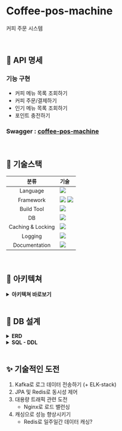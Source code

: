 # Coffee-pos-machine
커피 주문 시스템

<br />

## 💬 API 명세

### 기능 구현
  - 커피 메뉴 목록 조회하기
  - 커피 주문/결제하기
  - 인기 메뉴 목록 조회하기
  - 포인트 충전하기

### Swagger : [coffee-pos-machine](https://app.swaggerhub.com/apis-docs/deingvelop/coffee-pos-machine/1.0.0#/default/get_beverages_favorites)



<br />

## 📜 기술스택
|분류|기술|
| :-: |:- |
|Language|<img src="https://img.shields.io/badge/JAVA-007396?style=for-the-badge&logo=java&logoColor=white">|
|Framework|<img src="https://img.shields.io/badge/Spring-6DB33F?style=for-the-badge&logo=Spring&logoColor=white"> <img src="https://img.shields.io/badge/Springboot-6DB33F?style=for-the-badge&logo=Springboot&logoColor=white">|
|Build Tool|<img src="https://img.shields.io/badge/gradle-02303A?style=for-the-badge&logo=gradle&logoColor=white">|
|DB|<img src="https://img.shields.io/badge/MySQL-4479A1?style=for-the-badge&logo=MySQL&logoColor=white">|
|Caching & Locking|<img src="https://img.shields.io/badge/redis-B71C1C?style=for-the-badge&logo=redis&logoColor=white">|
|Logging|<img src="https://img.shields.io/badge/Apache Kafka-3498DB?style=for-the-badge&logo=apachekafka&logoColor=white"> |
|Documentation|<img src="https://img.shields.io/badge/-Swagger-%23Clojure?style=for-the-badge&logo=swagger&logoColor=white"> |


<br />

## 🏰 아키텍쳐
<details>
<summary> <b>아키텍쳐 바로보기</b> </summary> 
준비중
</details>

<br />

## 📕 DB 설계
    
<details>
<summary> <b>ERD</b> </summary>

![erd - 230212.png](src%2Fmain%2Fresources%2Fstatic%2Ferd%20-%20230212.png)

</details>

    
<details>
<summary> <b>SQL - DDL </b> </summary>

```SQL
CREATE TABLE `beverage` (
    `id` BIGINT(20) NOT NULL auto_increment,
    `name` varchar(20) NOT NULL,
    `price` INT(11) NOT NULL,
    PRIMARY KEY(`id`)
);

CREATE TABLE `user` (
    `id` BIGINT(20) NOT NULL auto_increment,
    `point` BIGINT(20) NOT NULL DEFAULT 0,
    PRIMARY KEY(`id`)
);

CREATE TABLE `point_log` (
    `id` BIGINT(20) NOT NULL auto_increment,
    `point` BIGINT(20) NOT NULL,
    `uesr_id` BIGINT(20) NOT NULL,
    PRIMARY KEY(`id`)
);

CREATE TABLE `orderLog` (
    `id` BIGINT(20) NOT NULL auto_increment,
    `created_at` DATETIME NOT NULL,
    `user_id` BIGINT(20) NOT NULL,
    `beverage_id` BIGINT(20) NOT NULL,
    PRIMARY KEY(`id`),
    KEY idx_created_at(`created_at`)
);
```

</details>



<br />

## ✨ 기술적인 도전

1. Kafka로 로그 데이터 전송하기 (+ ELK-stack)
2. JPA 및 Redis로 동시성 제어
3. 대용량 트래픽 관련 도전
    - Nginx로 로드 밸런싱
4. 캐싱으로 성능 향상시키기
    - Redis로 일주일간 데이터 캐싱?
  
<br />
